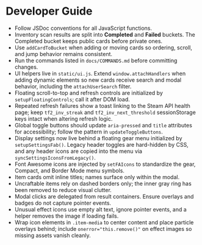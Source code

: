 # Developer Guide

- Follow JSDoc conventions for all JavaScript functions.
- Inventory scan results are split into **Completed** and **Failed** buckets.
  The Completed bucket keeps public cards before private ones.
- Use `addCardToBucket` when adding or moving cards so ordering, scroll,
  and jump behavior remains consistent.
- Run the commands listed in `docs/COMMANDS.md` before committing changes.
- UI helpers live in `static/ui.js`. Extend `window.attachHandlers` when adding dynamic elements so new cards receive search and modal behavior, including the `attachUserSearch` filter.
- Floating scroll-to-top and refresh controls are initialized by `setupFloatingControls`; call it after DOM load.
- Repeated refresh failures show a toast linking to the Steam API health page; keep `tf2_inv_streak` and `tf2_inv_next_threshold` sessionStorage keys intact when altering refresh logic.
- Global toggle buttons should update `aria-pressed` and `title` attributes for
  accessibility; follow the pattern in `updateToggleButtons`.
- Display settings now live behind a floating gear menu initialized by `setupSettingsFab()`.
  Legacy header toggles are hard-hidden by CSS, and any header icons are copied into the menu via `syncSettingsIconsFromLegacy()`.
- Font Awesome icons are injected by `setFAIcons` to standardize the gear, Compact, and Border Mode menu symbols.
- Item cards omit inline titles; names surface only within the modal.
- Uncraftable items rely on dashed borders only; the inner gray ring has been removed to reduce visual clutter.
- Modal clicks are delegated from result containers. Ensure overlays and badges do not capture pointer events.
- Unusual effect icons use empty alt text, ignore pointer events, and a helper removes the image if loading fails.
- Wrap icon elements in `.item-media` to center content and place particle overlays behind; include `onerror="this.remove()"` on effect images so missing assets vanish cleanly.
